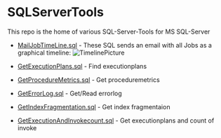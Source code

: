 # SQLServerTools
This repo is the home of various SQL-Server-Tools for MS SQL-Server

- [MailJobTimeLine.sql](../master/MailJobTimeLine.sql) - These SQL sends an email with all Jobs as a graphical timeline:
![TimelinePicture](https://github.com/Thomas-S-B/SQLServerTools/blob/master/Images/Timeline_sql.jpg) 

- [GetExecutionPlans.sql](../master/GetExecutionPlans.sql) - Find executionplans

- [GetProcedureMetrics.sql](../master/GetProcedureMetrics.sql) - Get proceduremetrics

- [GetErrorLog.sql](../master/GetErrorLog.sql) - Get/Read errorlog

- [GetIndexFragmentation.sql](../master/GetIndexFragmentation.sql) - Get index fragmentaion

- [GetExecutionAndInvokecount.sql](../master/GetExecutionAndInvokecount.sql) - Get executionplans and count of invoke
